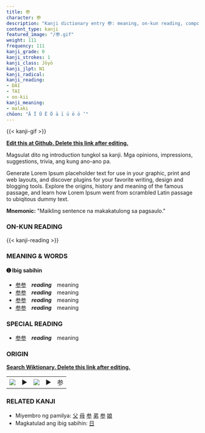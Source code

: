 ```yaml
---
title: 参
character: 参
description: "Kanji dictionary entry 参: meaning, on-kun reading, compounds, origin, related kanji"
content_type: kanji
featured_image: "/参.gif"
weight: 111
frequency: 111
kanji_grade: 0
kanji_strokes: 1
kanji_class: Jōyō
kanji_jlpt: N1
kanji_radical: 
kanji_reading: 
- DAI
- TAI
- oo-kii
kanji_meaning:
- malaki
chōon: "Ā Ī Ū Ē Ō ā ī ū ē ō ’"
---
```

[//]: # (Don't edit the line below. Kanji animated GIF code is automatically generated.)
{{< kanji-gif >}}

[//]: # (Edit below this line.)

**[Edit this at Github. Delete this link after editing.](https://github.com/tim0g/tim/tree/main/content/kanji/参/index.md)**

Magsulat dito ng introduction tungkol sa kanji. Mga opinions, impressions, suggestions, trivia, ang kung ano-ano pa.

Generate Lorem Ipsum placeholder text for use in your graphic, print and web layouts, and discover plugins for your favorite writing, design and blogging tools. Explore the origins, history and meaning of the famous passage, and learn how Lorem Ipsum went from scrambled Latin passage to ubiqitous dummy text.
 
**Mnemonic:** "Maikling sentence na makakatulong sa pagsaulo."

### ON-KUN READING

[//]: # (Don't edit the line below. ON-KUN READING code is automatically generated.)
{{< kanji-reading >}}

### MEANING & WORDS

#### ➊ **Ibig sabihin**
  - [参](../参)[参](../参)　***reading***　meaning
  - [参](../参)[参](../参)　***reading***　meaning
  - [参](../参)[参](../参)　***reading***　meaning
  - [参](../参)[参](../参)　***reading***　meaning

### SPECIAL READING
  - [参](../参)[参](../参)　***reading***　meaning

### ORIGIN

**[Search Wiktionary. Delete this link after editing.](https://wiktionary.org/wiki/参)**
<table class="kanji-table"><tr><td>
<img src="60px-参-bronze.svg.png">
</td><td>▶</td><td>
<img src="60px-参-oracle.svg.png">
</td><td>▶</td>
<td class="kanji-origin">参</td>
</tr></table>

### RELATED KANJI
- Miyembro ng pamilya: [父](../父) [母](../母) [参](../参) [弟](../弟) [参](../参) [娘](../娘)
- Magkatulad ang ibig sabihin: [日](../日)
